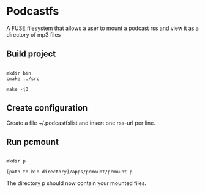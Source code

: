 Podcastfs
====================

A FUSE filesystem that allows a user to mount a podcast rss and view it as a directory of mp3 files

Build project
-------------

<pre><code>
mkdir bin
cmake ../src

make -j3
</pre></code>

Create configuration
--------------------

Create a file ~/.podcastfslist and insert one rss-url per line.

Run pcmount
-----------

<pre><code>
mkdir p

[path to bin directory]/apps/pcmount/pcmount p
</pre></code>

The directory p should now contain your mounted files.

